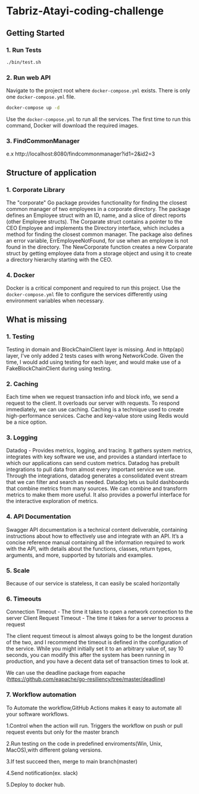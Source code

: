 # Tabriz-Atayi-coding-challenge

## Getting Started 


### 1. Run Tests

```bash
./bin/test.sh 
```

### 2. Run web API 

Navigate to the project root where `docker-compose.yml` exists. There is only 
one `docker-compose.yml` file. 

```bash
docker-compose up -d 
```
Use the `docker-compose.yml` to run all the services. The first time to run this 
command, Docker will download the required images.


### 3. FindCommonManager

e.x http://localhost:8080/findcommonmanager?id1=2&id2=3

## Structure of application

### 1. Corporate Library 

The "corporate" Go package provides functionality for finding the closest common manager of two employees in a corporate directory.
The package defines an Employee struct with an ID, name, and a slice of direct reports (other Employee structs).
The Corparate struct contains a pointer to the CEO Employee and implements the Directory interface, which includes a method for finding the closest common manager.
The package also defines an error variable, ErrEmployeeNotFound, for use when an employee is not found in the directory.
The NewCorporate function creates a new Corparate struct by getting employee data from a storage object and using it to create a directory hierarchy starting with the CEO.


### 4. Docker
Docker is a critical component and required to run this project.
Use the `docker-compose.yml` file to configure the services differently using environment variables when necessary. 


## What is missing

### 1. Testing 

Testing in domain and BlockChainClient layer is missing. And in http(api) layer, I've only added 2 tests cases with wrong NetworkCode.
Given the time, I would add using testing for each layer, and would make use of a FakeBlockChainClient during using testing.

### 2. Caching

Each time when we request transaction info and block info, we send a request to the client. It overloads our server with requests. To respond immediately, we can use caching. Caching is a technique used to create high-performance services. Cache and key-value store using Redis would be a nice option.

### 3. Logging

Datadog - Provides metrics, logging, and tracing.
It gathers system metrics, integrates with key software we use, and provides a standard interface to which our applications can send custom metrics. Datadog has prebuilt integrations to pull data from almost every important service we use. Through the integrations, datadog generates a consolidated event stream that we can filter and search as needed.
Datadog lets us build dashboards that combine metrics from many sources. We can combine and transform metrics to make them more useful. It also provides a powerful interface for the interactive exploration of metrics.

### 4. API Documentation

Swagger API documentation is a technical content deliverable, containing instructions about how to effectively use and integrate with an API. It’s a concise reference manual containing all the information required to work with the API, with details about the functions, classes, return types, arguments, and more, supported by tutorials and examples.

### 5. Scale

Because of our service is stateless, it can easily be scaled horizontally

### 6. Timeouts

Connection Timeout - The time it takes to open a network connection to the
server
Client Request Timeout - The time it takes for a server to process a request

The client request timeout is almost always going to be the longest duration of the two, and I 
recommend the timeout is defined in the configuration of the service. While you might
initially set it to an arbitrary value of, say 10 seconds, you can modify this after the system
has been running in production, and you have a decent data set of transaction times to look
at.

We can  use the deadline package from eapache (https://github.com/eapache/go-resiliency/tree/master/deadline)

### 7. Workflow automation

To Automate the workflow,GitHub Actions makes it easy to automate all your software workflows.

1.Control when the action will run. Triggers the workflow on push or pull request events but only for the master branch

2.Run testing on the code in predefined enviroments(Win, Unix, MacOS),with different golang versions.

3.If test succeed then, merge to main branch(master)

4.Send notification(ex. slack)

5.Deploy to docker hub.







